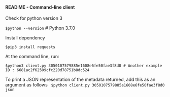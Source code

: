 #### READ ME - Command-line client

Check for python version 3

`$python --version`  # Python 3.7.0

Install dependency

`$pip3 install requests`

At the command line, run:  

`$python3 client.py 3050107579885e1608e6fe50fae3f8d0 # Another example ID : 6681ac2f62509cfc220d78751b8dc524` 

To print a JSON representation of the metadata returned, add this as an argument as follows
`
$python client.py 3050107579885e1608e6fe50fae3f8d0 json`

